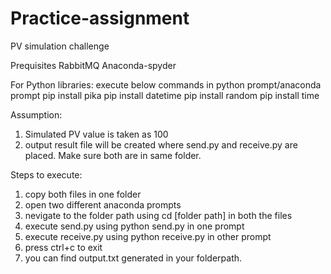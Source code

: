 # Practice-assignment
PV simulation challenge

Prequisites 
RabbitMQ
Anaconda-spyder

For Python libraries:
execute below commands in python prompt/anaconda prompt
pip install pika
pip install datetime
pip install random
pip install time

Assumption: 
1. Simulated PV value is taken as 100
2. output result file will be created where send.py and receive.py are placed. Make sure both are in same folder.

Steps to execute:

1. copy both files in one folder
2. open two different anaconda prompts
3. nevigate to the folder path using cd [folder path] in both the files
4. execute send.py using python send.py in one prompt
5. execute receive.py using python receive.py in other prompt
6. press ctrl+c to exit
7. you can find output.txt generated in your folderpath. 

